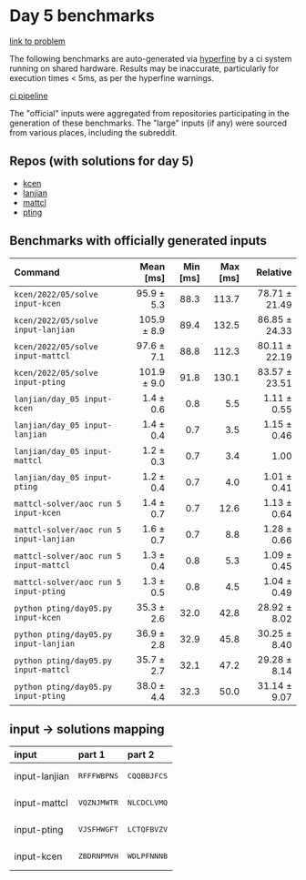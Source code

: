 # Day 5 benchmarks

[link to problem](http://adventofcode.com/2022/day/5)

The following benchmarks are auto-generated via [hyperfine](https://github.com/sharkdp/hyperfine) by a ci system running on shared hardware. Results may be inaccurate, particularly for execution times < 5ms, as per the hyperfine warnings.

[ci pipeline](http://ci.papercode.net:8080/teams/aoc2022/pipelines/aoc-compare-2022)

The "official" inputs were aggregated from repositories participating in the generation of these benchmarks. The "large" inputs (if any) were sourced from various places, including the subreddit.

## Repos (with solutions for day 5)


- [kcen](https://github.com/kcen/AdventOfCode)
- [lanjian](https://github.com/LanJian/aoc-2022)
- [mattcl](https://github.com/mattcl/aoc2022)
- [pting](https://github.com/pting/aoc2022)

## Benchmarks with officially generated inputs
| Command | Mean [ms] | Min [ms] | Max [ms] | Relative |
|:---|---:|---:|---:|---:|
| `kcen/2022/05/solve input-kcen` | 95.9 ± 5.3 | 88.3 | 113.7 | 78.71 ± 21.49 |
| `kcen/2022/05/solve input-lanjian` | 105.9 ± 8.9 | 89.4 | 132.5 | 86.85 ± 24.33 |
| `kcen/2022/05/solve input-mattcl` | 97.6 ± 7.1 | 88.8 | 112.3 | 80.11 ± 22.19 |
| `kcen/2022/05/solve input-pting` | 101.9 ± 9.0 | 91.8 | 130.1 | 83.57 ± 23.51 |
| `lanjian/day_05 input-kcen` | 1.4 ± 0.6 | 0.8 | 5.5 | 1.11 ± 0.55 |
| `lanjian/day_05 input-lanjian` | 1.4 ± 0.4 | 0.7 | 3.5 | 1.15 ± 0.46 |
| `lanjian/day_05 input-mattcl` | 1.2 ± 0.3 | 0.7 | 3.4 | 1.00 |
| `lanjian/day_05 input-pting` | 1.2 ± 0.4 | 0.7 | 4.0 | 1.01 ± 0.41 |
| `mattcl-solver/aoc run 5 input-kcen` | 1.4 ± 0.7 | 0.7 | 12.6 | 1.13 ± 0.64 |
| `mattcl-solver/aoc run 5 input-lanjian` | 1.6 ± 0.7 | 0.7 | 8.8 | 1.28 ± 0.66 |
| `mattcl-solver/aoc run 5 input-mattcl` | 1.3 ± 0.4 | 0.8 | 5.3 | 1.09 ± 0.45 |
| `mattcl-solver/aoc run 5 input-pting` | 1.3 ± 0.5 | 0.8 | 4.5 | 1.04 ± 0.49 |
| `python pting/day05.py input-kcen` | 35.3 ± 2.6 | 32.0 | 42.8 | 28.92 ± 8.02 |
| `python pting/day05.py input-lanjian` | 36.9 ± 2.8 | 32.9 | 45.8 | 30.25 ± 8.40 |
| `python pting/day05.py input-mattcl` | 35.7 ± 2.7 | 32.1 | 47.2 | 29.28 ± 8.14 |
| `python pting/day05.py input-pting` | 38.0 ± 4.4 | 32.3 | 50.0 | 31.14 ± 9.07 |

## input -> solutions mapping
|input|part 1|part 2|
|:---|:---|:---|
|input-lanjian|<pre>RFFFWBPNS</pre>|<pre>CQQBBJFCS</pre>|
|input-mattcl|<pre>VQZNJMWTR</pre>|<pre>NLCDCLVMQ</pre>|
|input-pting|<pre>VJSFHWGFT</pre>|<pre>LCTQFBVZV</pre>|
|input-kcen|<pre>ZBDRNPMVH</pre>|<pre>WDLPFNNNB</pre>|
